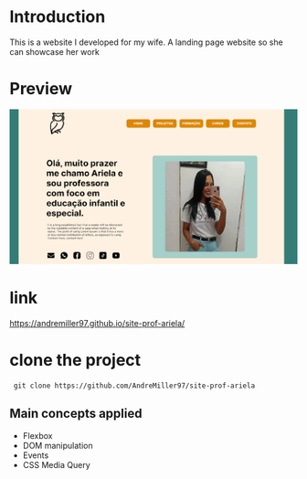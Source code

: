 # Introduction

This is a website I developed for my wife. A landing page website so she can showcase her work

# Preview 
 
 <img src=https://github.com/AndreMiller97/site-prof-ariela/blob/main/preview.png heigth = "500"/>

 # link

  https://andremiller97.github.io/site-prof-ariela/

 # clone the project
```
 git clone https://github.com/AndreMiller97/site-prof-ariela
```
 

## Main concepts applied

- Flexbox
- DOM manipulation
- Events
- CSS Media Query